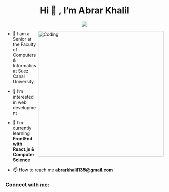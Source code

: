 
<h1 align='center'>Hi 👋 , I’m Abrar Khalil</h1> 


<p align="center">
  <img src="https://readme-typing-svg.demolab.com/?lines=I+am+a+Computer+Scinece+student;Web+Develober;Comptative+programming;Software+Engineering;&font=Fira%20Code&center=true&size=30&width=600&height=150&duration=4000&pause=1000">
</p>
<img align="right" alt="Coding" width="400" src="https://i.pinimg.com/originals/e8/f4/53/e8f453469a3ec97ecd354df465d73913.gif">

- 🔭 I am a Senior at the Faculty of Computers & Informatics at Suez Canal University.
  
- 👀 I’m interested in web development
  
- 🌱 I’m currently learning **FrontEnd with React.js & Computer Science**
  
- 📫 How to reach me **abrarkhalil135@gmail.com**


<h3 align="left">Connect with me:</h3>
<p align="left">
  <a href='https://www.linkedin.com/in/abrarkhalil26/' target='_blank'><img align="center" src='https://www.google.com/imgres?imgurl=https%3A%2F%2Fcdn.pixabay.com%2Fphoto%2F2017%2F12%2F06%2F04%2F57%2Flinkedin-3000959_1280.png&tbnid=T7HGsWyEfWeZ4M&vet=10CAIQxiAoAGoXChMImPzcjKS_hAMVAAAAAB0AAAAAEAc..i&imgrefurl=https%3A%2F%2Fpixabay.com%2Fvectors%2Flinkedin-linkedin-icon-linkedin-logo-3000959%2F&docid=joJcHzKNENjxyM&w=1280&h=1280&itg=1&q=Linkedin%20icon%20SVG&ved=0CAIQxiAoAGoXChMImPzcjKS_hAMVAAAAAB0AAAAAEAc' alt=''/></a>
  <a href=''></a>
</p>
